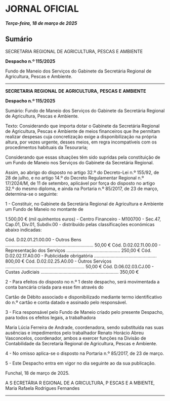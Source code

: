 # JORNAL OFICIAL

##### Terça-feira, 18 de março de 2025

## **Sumário**

SECRETARIA REGIONAL DE AGRICULTURA, PESCAS E AMBIENTE

**Despacho n.º 115/2025**

Fundo de Maneio dos Serviços do Gabinete da Secretária Regional de Agricultura,
Pescas e Ambiente.




---

**SECRETARIA** **REGIONAL** **DE** **AGRICULTURA,** **PESCAS** **E** **AMBIENTE**


**Despacho n.º 115/2025**


Sumário:
Fundo de Maneio dos Serviços do Gabinete da Secretária Regional de Agricultura, Pescas e Ambiente.

Texto:
Considerando que importa dotar o Gabinete da Secretária Regional de Agricultura, Pescas e Ambiente de meios
financeiros que lhe permitam realizar despesas cuja concretização exige a disponibilização na própria altura, por vezes
urgente, desses meios, em regra incompatíveis com os procedimentos habituais da Tesouraria;

Considerando que essas situações têm sido supridas pela constituição de um Fundo de Maneio nos Serviços do Gabinete
da Secretária Regional.

Assim, ao abrigo do disposto no artigo 32.º do Decreto-Lei n.º 155/92, de 28 de julho, e no artigo 14.º do Decreto
Regulamentar Regional n.º 17/2024/M, de 11 de setembro, aplicável por força do disposto no artigo 32.º do mesmo diploma, e
ainda na Portaria n.º 85/2017, de 23 de março, determina-se o seguinte:


1 - Constituir, no Gabinete da Secretária Regional de Agricultura e Ambiente um Fundo de Maneio no montante de

1.500,00 € (mil quinhentos euros) - Centro Financeiro - M100700 - Sec.47, Cap.01, Div.01, Subdiv.00 - distribuído
pelas classificações económicas abaixo indicadas:


Cód. D.02.01.21.00.00 - Outros Bens ..................................................................... 50,00 €
Cód. D.02.02.11.00.00 - Representação dos Serviços .......................................... 250,00 €
Cód. D.02.02.17.A0.00 - Publicidade obrigatória ................................................. 800,00 €
Cód. D.02.02.25.A0.00 - Outros Serviços .............................................................. 50,00 €
Cód. D.06.02.03.CJ.00 - Custas Judiciais ............................................................. 350,00 €

2 - Para efeitos do disposto no n.º 1 deste despacho, será movimentada a conta bancária criada para esse fim através do

Cartão de Débito associado e disponibilizado mediante termo identificativo do n.º cartão e conta datado e assinado
pelo responsável.

3 - Fica responsável pelo Fundo de Maneio criado pelo presente Despacho, para todos os efeitos legais, a trabalhadora

Maria Lúcia Ferreira de Andrade, coordenadora, sendo substituída nas suas ausências e impedimentos pelo
trabalhador Renato Horácio Abreu Vasconcelos, coordenador, ambos a exercer funções na Divisão de Contabilidade
da Secretaria Regional de Agricultura, Pescas e Ambiente.

4 - No omisso aplica-se o disposto na Portaria n.º 85/2017, de 23 de março.

5 - Este Despacho entra em vigor no dia seguinte ao da sua publicação.

Funchal, 18 de março de 2025.

A S ECRETÁRIA R EGIONAL DE A GRICULTURA, P ESCAS E A MBIENTE, Maria Rafaela Rodrigues Fernandes




---

